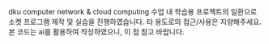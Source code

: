 dku computer network & cloud computing 
수업 내 학습용 프로젝트의 일환으로 소켓 프로그램 제작 및 실습을 진행하였습니다.
타 용도로의 접근/사용은 지양해주세요.
본 코드는 ai를 활용하여 작성하였으니, 이 점 참고 바랍니다.
